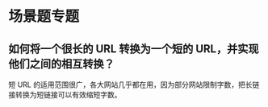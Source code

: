 # 场景题专题

## 如何将一个很长的 URL 转换为一个短的 URL，并实现他们之间的相互转换？

短 URL 的适用范围很广，各大网站几乎都在用，因为部分网站限制字数，把长链接转换为短链接可以有效缩短字数。

